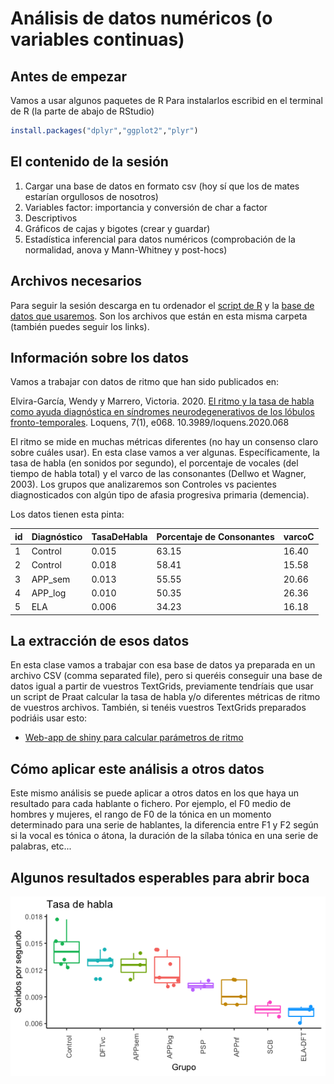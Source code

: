 # Análisis de datos numéricos (o variables continuas)

## Antes de empezar
Vamos a usar algunos paquetes de R
Para instalarlos escribid en el terminal de R (la parte de abajo de RStudio)
```R
install.packages("dplyr","ggplot2","plyr")
```
## El contenido de la sesión
1. Cargar una base de datos en formato csv (hoy sí que los de mates estarían orgullosos de nosotros)
2. Variables factor: importancia y conversión de char a factor
3. Descriptivos
4. Gráficos de cajas y bigotes (crear y guardar)
5. Estadística inferencial para datos numéricos (comprobación de la normalidad, anova y Mann-Whitney y post-hocs)

## Archivos necesarios
Para seguir la sesión descarga en tu ordenador el [script de R]() y la [base de datos que usaremos](). Son los archivos que están en esta misma carpeta (también puedes seguir los links).

## Información sobre los datos
Vamos a trabajar con datos de ritmo que han sido publicados en:

Elvira-García, Wendy y Marrero, Victoria. 2020. [El ritmo y la tasa de habla como ayuda diagnóstica en síndromes neurodegenerativos de los lóbulos fronto-temporales](http://www.doi.org/10.3989/loquens.2020.068). Loquens, 7(1), e068. 10.3989/loquens.2020.068

El ritmo se mide en muchas métricas diferentes (no hay un consenso claro sobre cuáles usar). En esta clase vamos a ver algunas. Específicamente, la tasa de habla (en sonidos por segundo), el porcentaje de vocales (del tiempo de habla total) y el varco de las consonantes (Dellwo et Wagner, 2003). Los grupos que analizaremos son Controles vs pacientes diagnosticados con algún tipo de afasia progresiva primaria (demencia).


Los datos tienen esta pinta:

id | Diagnóstico | TasaDeHabla| Porcentaje de Consonantes | varcoC
------------ | ------------- | -------------| -------------| -------------
1 | Control | 0.015| 63.15|16.40
2 | Control | 0.018| 58.41|15.58
3 | APP_sem | 0.013| 55.55| 20.66
4 | APP_log | 0.010| 50.35|26.36
5 | ELA | 0.006| 34.23| 16.18

## La extracción de esos datos
En esta clase vamos a trabajar con esa base de datos ya preparada en un archivo CSV (comma separated file), pero si queréis conseguir una base de datos igual a partir de vuestros TextGrids, previamente tendríais que usar un script de Praat calcular la tasa de habla y/o diferentes métricas de ritmo de vuestros archivos. También, si tenéis vuestros TextGrids preparados podriáis usar esto: 
 * [Web-app de shiny para calcular parámetros de ritmo]( https://wendyelvira.shinyapps.io/ritmo/)

## Cómo aplicar este análisis a otros datos
Este mismo análisis se puede aplicar a otros datos en los que haya un resultado para cada hablante o fichero. Por ejemplo, el F0 medio de hombres y mujeres, el rango de F0 de la tónica en un momento determinado para una serie de hablantes, la diferencia entre F1 y F2 según si la vocal es tónica o átona, la duración de la sílaba tónica en una serie de palabras, etc...


## Algunos resultados esperables para abrir boca
![image](../figuras/speechRate.png)

